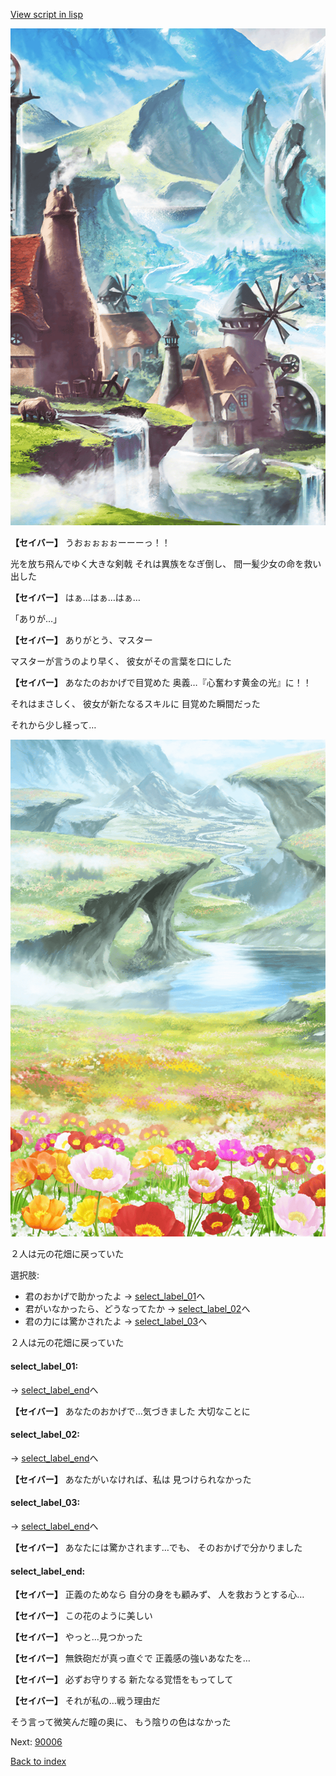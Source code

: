 [View script in lisp](../scripts/10241103.txt)

![foot_mountain_village.png](../images/backgrounds/foot_mountain_village.png)

**【セイバー】**
うおぉぉぉぉーーーっ！！

光を放ち飛んでゆく大きな剣戟
それは異族をなぎ倒し、
間一髪少女の命を救い出した

**【セイバー】**
はぁ…はぁ…はぁ…

「ありが…」

**【セイバー】**
ありがとう、マスター

マスターが言うのより早く、
彼女がその言葉を口にした

**【セイバー】**
あなたのおかげで目覚めた
奥義…『心奮わす黄金の光』に！！

それはまさしく、
彼女が新たなるスキルに
目覚めた瞬間だった

それから少し経って…

![flower_garden.png](../images/backgrounds/flower_garden.png)

２人は元の花畑に戻っていた

選択肢:
- 君のおかげで助かったよ → [select_label_01](#select_label_01)へ
- 君がいなかったら、どうなってたか → [select_label_02](#select_label_02)へ
- 君の力には驚かされたよ → [select_label_03](#select_label_03)へ

２人は元の花畑に戻っていた

#### select_label_01:
 → [select_label_end](#select_label_end)へ

**【セイバー】**
あなたのおかげで…気づきました
大切なことに

#### select_label_02:
 → [select_label_end](#select_label_end)へ

**【セイバー】**
あなたがいなければ、私は
見つけられなかった

#### select_label_03:
 → [select_label_end](#select_label_end)へ

**【セイバー】**
あなたには驚かされます…でも、
そのおかげで分かりました

#### select_label_end:

**【セイバー】**
正義のためなら
自分の身をも顧みず、
人を救おうとする心…

**【セイバー】**
この花のように美しい

**【セイバー】**
やっと…見つかった

**【セイバー】**
無鉄砲だが真っ直ぐで
正義感の強いあなたを…

**【セイバー】**
必ずお守りする
新たなる覚悟をもってして

**【セイバー】**
それが私の…戦う理由だ

そう言って微笑んだ瞳の奥に、
もう陰りの色はなかった

Next: [90006](90006.md)

[Back to index](index.md)
